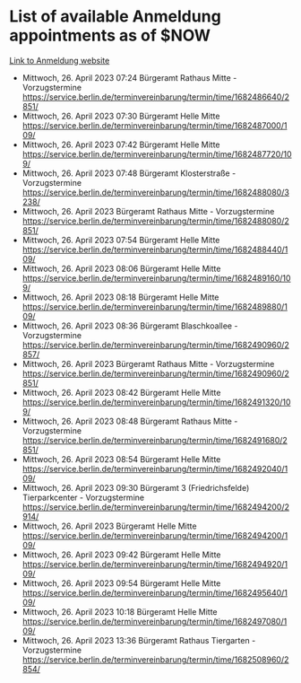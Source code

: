 # List of available Anmeldung appointments as of $NOW
[Link to Anmeldung website](https://service.berlin.de/terminvereinbarung/termin/tag.php?termin=1&anliegen[]=120686&dienstleisterlist=122210,122217,327316,122219,327312,122227,327314,122231,327346,122243,327348,122254,122252,329742,122260,329745,122262,329748,122271,327278,122273,327274,122277,327276,330436,122280,327294,122282,327290,122284,327292,122291,327270,122285,327266,122286,327264,122296,327268,150230,329760,122297,327286,122294,327284,122312,329763,122314,329775,122304,327330,122311,327334,122309,327332,317869,122281,327352,122279,329772,122283,122276,327324,122274,327326,122267,329766,122246,327318,122251,327320,122257,327322,122208,327298,122226,327300&herkunft=http%3A%2F%2Fservice.berlin.de%2Fdienstleistung%2F120686%2F)
- Mittwoch, 26. April 2023 07:24 Bürgeramt Rathaus Mitte - Vorzugstermine https://service.berlin.de/terminvereinbarung/termin/time/1682486640/2851/
- Mittwoch, 26. April 2023 07:30 Bürgeramt Helle Mitte https://service.berlin.de/terminvereinbarung/termin/time/1682487000/109/
- Mittwoch, 26. April 2023 07:42 Bürgeramt Helle Mitte https://service.berlin.de/terminvereinbarung/termin/time/1682487720/109/
- Mittwoch, 26. April 2023 07:48 Bürgeramt Klosterstraße - Vorzugstermine https://service.berlin.de/terminvereinbarung/termin/time/1682488080/3238/
- Mittwoch, 26. April 2023  Bürgeramt Rathaus Mitte - Vorzugstermine https://service.berlin.de/terminvereinbarung/termin/time/1682488080/2851/
- Mittwoch, 26. April 2023 07:54 Bürgeramt Helle Mitte https://service.berlin.de/terminvereinbarung/termin/time/1682488440/109/
- Mittwoch, 26. April 2023 08:06 Bürgeramt Helle Mitte https://service.berlin.de/terminvereinbarung/termin/time/1682489160/109/
- Mittwoch, 26. April 2023 08:18 Bürgeramt Helle Mitte https://service.berlin.de/terminvereinbarung/termin/time/1682489880/109/
- Mittwoch, 26. April 2023 08:36 Bürgeramt Blaschkoallee - Vorzugstermine https://service.berlin.de/terminvereinbarung/termin/time/1682490960/2857/
- Mittwoch, 26. April 2023  Bürgeramt Rathaus Mitte - Vorzugstermine https://service.berlin.de/terminvereinbarung/termin/time/1682490960/2851/
- Mittwoch, 26. April 2023 08:42 Bürgeramt Helle Mitte https://service.berlin.de/terminvereinbarung/termin/time/1682491320/109/
- Mittwoch, 26. April 2023 08:48 Bürgeramt Rathaus Mitte - Vorzugstermine https://service.berlin.de/terminvereinbarung/termin/time/1682491680/2851/
- Mittwoch, 26. April 2023 08:54 Bürgeramt Helle Mitte https://service.berlin.de/terminvereinbarung/termin/time/1682492040/109/
- Mittwoch, 26. April 2023 09:30 Bürgeramt 3 (Friedrichsfelde) Tierparkcenter - Vorzugstermine https://service.berlin.de/terminvereinbarung/termin/time/1682494200/2914/
- Mittwoch, 26. April 2023  Bürgeramt Helle Mitte https://service.berlin.de/terminvereinbarung/termin/time/1682494200/109/
- Mittwoch, 26. April 2023 09:42 Bürgeramt Helle Mitte https://service.berlin.de/terminvereinbarung/termin/time/1682494920/109/
- Mittwoch, 26. April 2023 09:54 Bürgeramt Helle Mitte https://service.berlin.de/terminvereinbarung/termin/time/1682495640/109/
- Mittwoch, 26. April 2023 10:18 Bürgeramt Helle Mitte https://service.berlin.de/terminvereinbarung/termin/time/1682497080/109/
- Mittwoch, 26. April 2023 13:36 Bürgeramt Rathaus Tiergarten - Vorzugstermine https://service.berlin.de/terminvereinbarung/termin/time/1682508960/2854/

